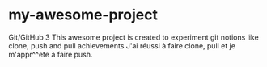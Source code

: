 # my-awesome-project
Git/GitHub 3
This awesome project is created to experiment git notions like clone, push and pull
achievements
J'ai réussi à faire clone, pull et je m'appr^^ete à faire push.

